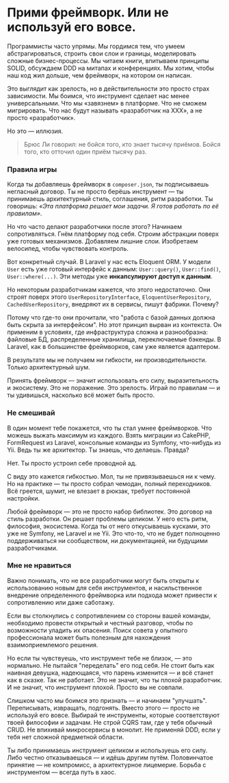 # Прими фреймворк. Или не используй его вовсе.

Программисты часто упрямы. Мы гордимся тем, что умеем абстрагироваться, строить свои слои и границы, моделировать сложные бизнес-процессы. Мы читаем книги, впитываем принципы SOLID, обсуждаем DDD на митапах и конференциях. Мы хотим, чтобы наш код жил дольше, чем фреймворк, на котором он написан.

Это выглядит как зрелость, но в действительности это просто страх зависимости. Мы боимся, что инструмент сделает нас менее универсальными. Что мы «завязнем» в платформе. Что не сможем мигрировать. Что нас будут называть «разработчик на XXX», а не просто «разработчик».

Но это — иллюзия.

> Брюс Ли говорил: не бойся того, кто знает тысячу приёмов. Бойся того, кто отточил один приём тысячу раз.

### Правила игры

Когда ты добавляешь фреймворк в `composer.json`, ты подписываешь негласный договор. Ты не просто берёшь инструмент — ты принимаешь архитектурный стиль, соглашения, ритм разработки. Ты говоришь: *«Эта платформа решает мои задачи. Я готов работать по её правилам»*.

Но что часто делают разработчики после этого? Начинаем сопротивляться. Гнём платформу под себя. Строим абстракции поверх уже готовых механизмов. Добавляем лишние слои. Изобретаем велосипед, чтобы чувствовать контроль.

Вот конкретный случай. В Laravel у нас есть Eloquent ORM. У модели `User` есть уже готовый интерфейс к данным: `User::query()`, `User::find()`, `User::where(...)`. Эти методы уже **инкапсулируют доступ к данным**.

Но некоторым разработчикам кажется, что этого недостаточно. Они строят поверх этого `UserRepositoryInterface`, `EloquentUserRepository`, `CachedUserRepository`, внедряют их в сервисы, пишут фабрики. Почему?

Потому что где-то они прочитали, что "работа с базой данных должна быть скрыта за интерфейсом". Но этот принцип вырван из контекста. Он применим в условиях, где инфраструктура сложна и разнообразна: файловые БД, распределенные хранилища, переключаемые бэкенды. В Laravel, как в большинстве фреймворков, сам уже является адаптером.

В результате мы не получаем ни гибкости, ни производительности. Только архитектурный шум.

Принять фреймворк — значит использовать его силу, выразительность и экосистему. Это не поражение. Это зрелость. Играй по правилам — и ты удивишься, насколько всё может быть просто.


### Не смешивай

В один момент тебе покажется, что ты стал умнее фреймворков. Что можешь выжать максимум из каждого. Взять миграции из CakePHP, FormRequest из Laravel, консольные команды из Symfony, что-нибудь из Yii. Ведь ты же архитектор. Ты знаешь, что делаешь. Правда?

Нет. Ты просто устроил себе проводной ад.

С виду это кажется гибкостью. Мол, ты не привязываешься ни к чему. Но на практике — ты просто собрал чемодан, полный переходников. Всё греется, шумит, не влезает в рюкзак, требует постоянной настройки.

Любой фреймворк — это не просто набор библиотек. Это договор на стиль разработки. Он решает проблемы целиком. У него есть ритм, философия, экосистема. Когда ты от него откусываешь кусками, это уже не Symfony, не Laravel и не Yii. Это что-то, что не будет полноценно поддерживаться ни сообществом, ни документацией, ни будущими разработчиками.


### Мне не нравиться

Важно понимать, что не все разработчики могут быть открыты к использованию новым для себя инструментов, и насильственное внедрение определенного фреймворка или подхода может привести к сопротивлению или даже саботажу. 

Если вы столкнулись с сопротивлением со стороны вашей команды, необходимо провести открытый и честный разговор, чтобы по возможности уладить их опасения. Поиск совета у опытного профессионала может быть полезным для нахождения взаимоприемлемого решения.

Но если ты чувствуешь, что инструмент тебе не близок, — это нормально. Не пытайся "переделать" его под себя. Не стоит быть как наивная девушка, надеющаяся, что парень изменится — и всё станет как в сказке. Так не работает. Это не значит, что ты плохой разработчик. И не значит, что инструмент плохой. Просто вы не совпали.

Слишком часто мы боимся это признать — и начинаем "улучшать". Переписывать, извращать, подгонять. Вместо этого — просто не используй его вовсе. Выбирай те инструменты, которые соответствуют твоей философии и задачам. Не строй CQRS там, где у тебя обычный CRUD. Не впихивай микросервисы в монолит. Не применяй DDD, если у тебя нет сложной предметной области.

Ты либо принимаешь инструмент целиком и используешь его силу.
Либо честно отказываешься — и идёшь другим путём.
Половинчатое принятие — не компромисс, а архитектурное лицемерие.
Борьба с инструментом — всегда путь в хаос.
